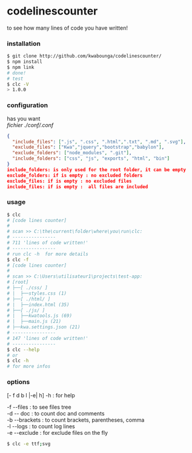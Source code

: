 # codelinescounter
to see how many lines of code you have written!


### installation

````sh
$ git clone http://github.com/kwabounga/codelinescounter/
$ npm install
$ npm link
# done!
# test
$ clc -V
> 1.0.0
````
### configuration

has you want  
*fichier ./conf/.conf*
```json
{
  "include_files": [".js", ".css", ".html",".txt", ".md", ".svg"],
  "exclude_files": ["Kwa","jquery","bootstrap","babylon"],
  "exclude_folders": ["node_modules", ".git"],
  "include_folders": ["css", "js", "exports", "html", "bin"]
}
include_folders: is only used for the root folder, it can be empty
exclude_folders: if is empty : no excluded folders
exclude_files: if is empty : no excluded files
include_files: if is empty :  all files are included
```
### usage
````sh
$ clc
# [code lines counter]
#
# scan >> C:\the\current\folder\where\you\run\clc:
# ----------------
# 711 'lines of code written!'
# ----------------
# run clc -h  for more details
$ clc -f
# [code lines counter]
#
# scan >> C:\Users\utilisateur1\projects\test-app:
# [root]
# ├──[ ./css/ ]
# |  ├──styles.css (1)
# ├──[ ./html/ ]
# |  ├──index.html (35)
# ├──[ ./js/ ]
# |  ├──kwatools.js (69)
# |  ├──main.js (21)
# ├──kwa.settings.json (21)
# ----------------
# 147 'lines of code written!'
# ----------------
$ clc --help
# or
$ clc -h
# for more infos
````

### options
[- f d b l |-e| h]
-h : for help  

-f --files : to see files tree  
-d -- doc : to count doc and comments  
-b --brackets : to count brackets, parentheses, comma   
-l --logs : to count log lines  
-e --exclude : for exclude files on the fly
```sh
$ clc -e ttf;svg
```
